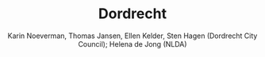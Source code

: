 ---
layout: casestudy
name: dordrecht
title: Dordrecht
image: dordrecht.jpg
author: Karin Noeverman, Thomas Jansen, Ellen Kelder, Sten Hagen (Dordrecht City Council); Helena de Jong (NLDA) 
---
